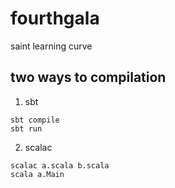 # fourthgala
saint learning curve

## two ways to compilation
1. sbt
```
sbt compile
sbt run
```

2. scalac
```
scalac a.scala b.scala
scala a.Main
```
